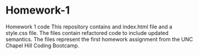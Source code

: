 # Homework-1
Homework 1 code
This repository contains and index.html file and a style.css file. The files contain refactored code to include updated semantics. The files represent the first homework assignment from the UNC Chapel Hill Coding Bootcamp.
